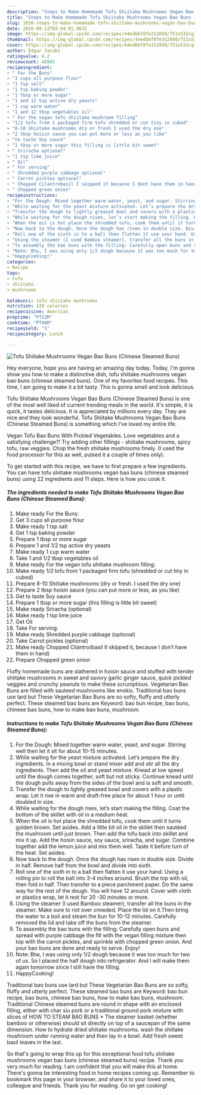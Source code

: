 ```yaml
---
description: "Steps to Make Homemade Tofu Shiitake Mushrooms Vegan Bao Buns (Chinese Steamed Buns)"
title: "Steps to Make Homemade Tofu Shiitake Mushrooms Vegan Bao Buns (Chinese Steamed Buns)"
slug: 1038-steps-to-make-homemade-tofu-shiitake-mushrooms-vegan-bao-buns-chinese-steamed-buns
date: 2020-08-12T03:44:01.963Z
image: https://img-global.cpcdn.com/recipes/44edbbf8fe312050/751x532cq70/tofu-shiitake-mushrooms-vegan-bao-buns-chinese-steamed-buns-recipe-main-photo.jpg
thumbnail: https://img-global.cpcdn.com/recipes/44edbbf8fe312050/751x532cq70/tofu-shiitake-mushrooms-vegan-bao-buns-chinese-steamed-buns-recipe-main-photo.jpg
cover: https://img-global.cpcdn.com/recipes/44edbbf8fe312050/751x532cq70/tofu-shiitake-mushrooms-vegan-bao-buns-chinese-steamed-buns-recipe-main-photo.jpg
author: Edgar Jacobs
ratingvalue: 4.2
reviewcount: 48985
recipeingredient:
- " For the Buns"
- "3 cups all purpose flour"
- "1 tsp salt"
- "1 tsp baking powder"
- "1 tbsp or more sugar"
- "1 and 12 tsp active dry yeasts"
- "1 cup warm water"
- "1 and 12 tbsp vegetables oil"
- " For the vegan tofu shiitake mushroom filling"
- "1/2 tofu from 1 packaged firm tofu shredded or cut tiny in cubed"
- "8-10 Shiitake mushrooms dry or fresh I used the dry one"
- "2 tbsp hoisin sauce you can put more or less as you like"
- "to taste Soy sauce"
- "1 tbsp or more sugar this filling is little bit sweet"
- " Sriracha optional"
- "1 tsp lime juice"
- " Oil"
- " For serving"
- " Shredded purple cabbage optional"
- " Carrot pickles optional"
- " Chopped Cilantrobasil I skipped it because I dont have them in hand"
- " Chopped green onion"
recipeinstructions:
- "For the Dough: Mixed together warm water, yeast, and sugar. Stirring well then let it sit for about 10-15 minutes."
- "While waiting for the yeast mixture activated. Let’s prepare the dry ingredients. In a mixing bowl or stand mixer add and stir all the dry ingredients. Then add the oil and yeast mixture. Knead at low speed until the dough comes together, soft but not sticky. Continue knead until the dough pulls away from the sides of the bowl and is soft and smooth."
- "Transfer the dough to lightly greased bowl and covers with a plastic wrap. Let it rise in warm and draft-free place for about 1 hour or until doubled in size."
- "While waiting for the dough rises, let’s start making the filling. Coat the bottom of the skillet with oil in a medium heat."
- "When the oil is hot place the shredded tofu, cook them until it turns golden brown. Set asides. Add a little bit oil in the skillet then sautéed the mushroom until just brown. Then add the tofu back into skillet and mix it up. Add the hoisin sauce, soy sauce, sriracha, and sugar. Combine together add the lemon juice and mix them well. Taste it before turn of the heat. Set asides."
- "Now back to the dough. Once the dough has risen in double size. Divide in half. Remove half from the bowl and divide into sixth."
- "Roll one of the sixth in to a ball then flatten it use your hand. Using a rolling pin to roll the ball into 3-4 inches around. Brush the top with oil, then fold in half. Then transfer to a piece parchment paper. Do the same way for the rest of the dough. You will have 12 around. Cover with cloth or plastics wrap, let it rest for 20 -30 minutes or more."
- "Using the steamer (I used Bamboo steamer), transfer all the buns in the steamer. Make sure to not over crowded. Place the lid on it.Then bring the water to a boil and steam the bun for 10-12 minutes. Carefully removed the lid and take off the buns from the steamer."
- "To assembly the bao buns with the filling: Carefully open buns and spread with purple cabbage the fill with the vegan filling mixture then top with the carrot pickles, and sprinkle with chopped green onion. And your bao buns are done and ready to serve. Enjoy!"
- "Note: Btw, I was using only 1/2 dough because it was too much for two of us. So I placed the half dough into refrigerator. And I will make them again tomorrow since I still have the filling."
- "HappyCooking!"
categories:
- Recipe
tags:
- tofu
- shiitake
- mushrooms

katakunci: tofu shiitake mushrooms 
nutrition: 129 calories
recipecuisine: American
preptime: "PT22M"
cooktime: "PT46M"
recipeyield: "1"
recipecategory: Lunch

---
```



![Tofu Shiitake Mushrooms Vegan Bao Buns (Chinese Steamed Buns)](https://img-global.cpcdn.com/recipes/44edbbf8fe312050/751x532cq70/tofu-shiitake-mushrooms-vegan-bao-buns-chinese-steamed-buns-recipe-main-photo.jpg)

Hey everyone, hope you are having an amazing day today. Today, I'm gonna show you how to make a distinctive dish, tofu shiitake mushrooms vegan bao buns (chinese steamed buns). One of my favorites food recipes. This time, I am going to make it a bit tasty. This is gonna smell and look delicious.

Tofu Shiitake Mushrooms Vegan Bao Buns (Chinese Steamed Buns) is one of the most well liked of current trending meals in the world. It's simple, it is quick, it tastes delicious. It is appreciated by millions every day. They are nice and they look wonderful. Tofu Shiitake Mushrooms Vegan Bao Buns (Chinese Steamed Buns) is something which I've loved my entire life.

Vegan Tofu Bao Buns With Pickled Vegetables. Love vegetables and a satisfying challenge?! Try adding other fillings - shiitake mushrooms, spicy tofu, raw veggies. Chop the fresh shiitake mushrooms finely. (I used the food processor for this as well, pulsed it a couple of times only).


To get started with this recipe, we have to first prepare a few ingredients. You can have tofu shiitake mushrooms vegan bao buns (chinese steamed buns) using 22 ingredients and 11 steps. Here is how you cook it.

<!--inarticleads1-->

##### The ingredients needed to make Tofu Shiitake Mushrooms Vegan Bao Buns (Chinese Steamed Buns):

1. Make ready  For the Buns:
1. Get 3 cups all purpose flour
1. Make ready 1 tsp salt
1. Get 1 tsp baking powder
1. Prepare 1 tbsp or more sugar
1. Prepare 1 and 1/2 tsp active dry yeasts
1. Make ready 1 cup warm water
1. Take 1 and 1/2 tbsp vegetables oil
1. Make ready  For the vegan tofu shiitake mushroom filling:
1. Make ready 1/2 tofu from 1 packaged firm tofu (shredded or cut tiny in cubed)
1. Prepare 8-10 Shiitake mushrooms (dry or fresh. I used the dry one)
1. Prepare 2 tbsp hoisin sauce (you can put more or less, as you like)
1. Get to taste Soy sauce
1. Prepare 1 tbsp or more sugar (this filling is little bit sweet)
1. Make ready  Sriracha (optional)
1. Make ready 1 tsp lime juice
1. Get  Oil
1. Take  For serving:
1. Make ready  Shredded purple cabbage (optional)
1. Take  Carrot pickles (optional)
1. Make ready  Chopped Cilantro/basil (I skipped it, because I don’t have them in hand)
1. Prepare  Chopped green onion


Fluffy homemade buns are slathered in hoisin sauce and stuffed with tender shiitake mushrooms in sweet and savory garlic ginger sauce, quick pickled veggies and crunchy peanuts to make these scrumptious. Vegetarian Bao Buns are filled with sauteed mushrooms like enokis. Traditional bao buns use lard but These Vegetarian Bao Buns are so softy, fluffy and utterly perfect. These steamed bao buns are Keyword: bao bun recipe, bao buns, chinese bao buns, how to make bao buns, mushroom. 

<!--inarticleads2-->

##### Instructions to make Tofu Shiitake Mushrooms Vegan Bao Buns (Chinese Steamed Buns):

1. For the Dough: Mixed together warm water, yeast, and sugar. Stirring well then let it sit for about 10-15 minutes.
1. While waiting for the yeast mixture activated. Let’s prepare the dry ingredients. In a mixing bowl or stand mixer add and stir all the dry ingredients. Then add the oil and yeast mixture. Knead at low speed until the dough comes together, soft but not sticky. Continue knead until the dough pulls away from the sides of the bowl and is soft and smooth.
1. Transfer the dough to lightly greased bowl and covers with a plastic wrap. Let it rise in warm and draft-free place for about 1 hour or until doubled in size.
1. While waiting for the dough rises, let’s start making the filling. Coat the bottom of the skillet with oil in a medium heat.
1. When the oil is hot place the shredded tofu, cook them until it turns golden brown. Set asides. Add a little bit oil in the skillet then sautéed the mushroom until just brown. Then add the tofu back into skillet and mix it up. Add the hoisin sauce, soy sauce, sriracha, and sugar. Combine together add the lemon juice and mix them well. Taste it before turn of the heat. Set asides.
1. Now back to the dough. Once the dough has risen in double size. Divide in half. Remove half from the bowl and divide into sixth.
1. Roll one of the sixth in to a ball then flatten it use your hand. Using a rolling pin to roll the ball into 3-4 inches around. Brush the top with oil, then fold in half. Then transfer to a piece parchment paper. Do the same way for the rest of the dough. You will have 12 around. Cover with cloth or plastics wrap, let it rest for 20 -30 minutes or more.
1. Using the steamer (I used Bamboo steamer), transfer all the buns in the steamer. Make sure to not over crowded. Place the lid on it.Then bring the water to a boil and steam the bun for 10-12 minutes. Carefully removed the lid and take off the buns from the steamer.
1. To assembly the bao buns with the filling: Carefully open buns and spread with purple cabbage the fill with the vegan filling mixture then top with the carrot pickles, and sprinkle with chopped green onion. And your bao buns are done and ready to serve. Enjoy!
1. Note: Btw, I was using only 1/2 dough because it was too much for two of us. So I placed the half dough into refrigerator. And I will make them again tomorrow since I still have the filling.
1. HappyCooking!


Traditional bao buns use lard but These Vegetarian Bao Buns are so softy, fluffy and utterly perfect. These steamed bao buns are Keyword: bao bun recipe, bao buns, chinese bao buns, how to make bao buns, mushroom. Traditional Chinese steamed buns are round in shape with an enclosed filling, either with char siu pork or a traditional ground pork mixture with slices of HOW TO STEAM BAO BUNS * The steamer basket (whether bamboo or otherwise) should sit directly on top of a saucepan of the same dimension. How to hydrate dried shiitake mushrooms. wash the shiitake mushroom under running water and then lay in a bowl. Add fresh sweet basil leaves in the last. 

So that's going to wrap this up for this exceptional food tofu shiitake mushrooms vegan bao buns (chinese steamed buns) recipe. Thank you very much for reading. I am confident that you will make this at home. There's gonna be interesting food in home recipes coming up. Remember to bookmark this page in your browser, and share it to your loved ones, colleague and friends. Thank you for reading. Go on get cooking!
